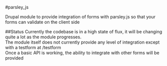 #parsley_js

Drupal module to provide integration of forms with parsley.js so that your forms can validate on the client side

##Status
Currently the codebase is in a high state of flux, it will be changing quite a lot as the module progresses.  
The module itself does not currently provide any level of integration except with a testform at /testform  
Once a basic API is working, the ability to integrate with other forms will be provided  



